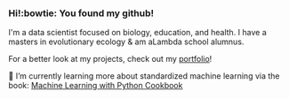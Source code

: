 ### Hi!:bowtie: You found my github!

I'm a data scientist focused on biology, education, and health. I have a masters in evolutionary ecology & am aLambda school alumnus. 

For a better look at my projects, check out my [portfolio](https://jae-finger.github.io/)!

🌱 I’m currently learning more about standardized machine learning via the book: [Machine Learning with Python Cookbook](https://www.oreilly.com/library/view/machine-learning-with/9781491989371/)
